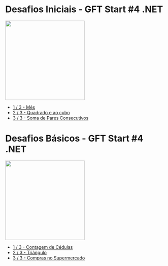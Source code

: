 <h1>Desafios Iniciais - GFT Start #4 .NET</h1>
<img src="https://hermes.digitalinnovation.one/code_challenge/badge/f452a464-505c-4d9d-8539-706c326a9623.png" alt="" width="250" height="">
<ul>
  <a href="Mes"><li>1 / 3 - Mês</li></a>
  <a href="Quadrado%20e%20ao%20cubo"><li>2 / 3 - Quadrado e ao cubo</li></a>
  <a href="Soma%20de%20Pares%20Consecutivos"><li>3 / 3 - Soma de Pares Consecutivos</li></a>
</ul>

<h1>Desafios Básicos - GFT Start #4 .NET</h1>
<img src="https://hermes.digitalinnovation.one/code_challenge/badge/dcaa9a51-3525-424c-8d78-e10c21108673.png" alt="" width="250" height="">
<ul>
  <a href="Contagem%20de%20Cedulas"><li>1 / 3 - Contagem de Cédulas</li></a>
  <a href="Triangulo"><li>2 / 3 - Triângulo</li></a>
  <a href="Compras%20no%20Supermercado"><li>3 / 3 - Compras no Supermercado</li></a>
</ul>
